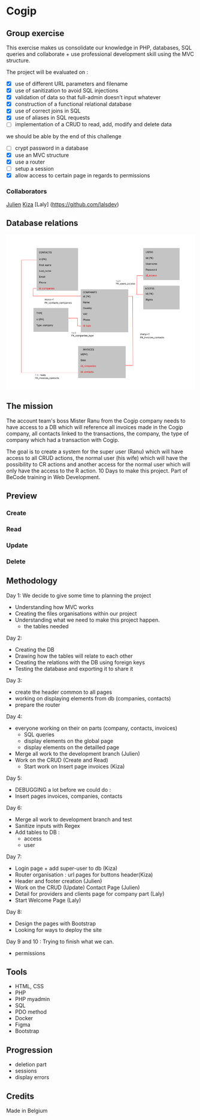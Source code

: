 # Cogip

## Group exercise

This exercise makes us consolidate our knowledge in PHP, databases, SQL queries and collaborate + use professional development skill using the MVC structure.

The project will be evaluated on :

- [X] use of different URL parameters and filename   
- [X] use of sanitization to avoid SQL injections 
- [X] validation of data so that full-admin doesn’t input whatever 
- [X] construction of a functional relational database 
- [X] use of correct joins in SQL 
- [X] use of aliases in SQL requests
- [ ] implementation of a CRUD to read, add, modify and delete data

we should be able by the end of this challenge

- [ ] crypt password in a database 
- [X] use an MVC structure 
- [X] use a router 
- [ ] setup a session 
- [X] allow access to certain page in regards to permissions 

### Collaborators
[Julien](https://github.com/ggbjulien)
[Kiza](https://github.com/Kiza-coder/) 
[Laly] (https://github.com/lalsdev)

## Database relations

![dbrelations](VIVELACOGIP.jpg)

## The mission

The account team's boss Mister Ranu from the Cogip company needs to have access to a DB which will reference all invoices made in the Cogip company, all contacts linked to the transactions, the company, the type of company which had a transaction with Cogip.

The goal is to create a system for the super user (Ranu) which will have access to all CRUD actions, the normal user (his wife) which will have the possibility to CR actions and another access for the normal user which will only have the access to the R action. 10 Days to make this project. Part of BeCode training in Web Development.

## Preview
### Create
### Read
### Update
### Delete

## Methodology

Day 1:
We decide to give some time to planning the project

- Understanding how MVC works
- Creating the files organisations within our project
- Understanding what we need to make this project happen.
  - the tables needed

Day 2:

- Creating the DB
- Drawing how the tables will relate to each other
- Creating the relations with the DB using foreign keys
- Testing the database and exporting it to share it

Day 3:

- create the header common to all pages
- working on displaying elements from db (companies, contacts)
- prepare the router

Day 4:
- everyone working on their on parts (company, contacts, invoices)
    - SQL queries
    - display elements on the global page
    - display elements on the detailled page
- Merge all work to the development branch (Julien)
- Work on the CRUD (Create and Read) 
    - Start work on Insert page invoices (Kiza)

Day 5:
- DEBUGGING a lot before we could do :
- Insert pages invoices, companies, contacts

Day 6:
- Merge all work to development branch and test
- Sanitize inputs with Regex
- Add tables to DB :
    - access
    - user

Day 7:
- Login page + add super-user to db (Kiza)
- Router organisation : url pages for buttons header(Kiza)
- Header and footer creation (Julien)
- Work on the CRUD (Update) Contact Page (Julien)
- Detail for providers and clients page for company part (Laly)
- Start Welcome Page (Laly)

Day 8:
- Design the pages with Bootstrap
- Looking for ways to deploy the site

Day 9 and 10 :
Trying to finish what we can.
- permissions

## Tools

- HTML, CSS
- PHP
- PHP myadmin
- SQL 
- PDO method
- Docker
- Figma
- Bootstrap

## Progression
- deletion part
- sessions
- display errors

## Credits
Made in Belgium
